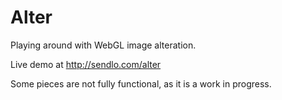 Alter
=====

Playing around with WebGL image alteration.

Live demo at http://sendlo.com/alter

Some pieces are not fully functional, as it is a work in progress.
